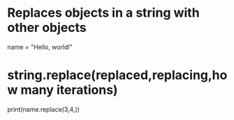 
# Replaces objects in a string with other objects
name = "Hello, world!"
# string.replace(replaced,replacing,how many iterations)
print(name.replace(3,4,))
